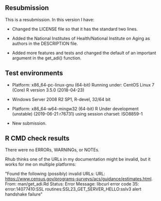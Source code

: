 
## Resubmission
This is a resubmission. In this version I have:

* Changed the LICENSE file so that it has the standard two lines.

* Added the National Institutes of Health/National Institute on Aging as authors in the DESCRIPTION file.

* Added more features and tests and changed the default of an important argument in the get_adi() function.


## Test environments
* Platform: x86_64-pc-linux-gnu (64-bit)
  Running under: CentOS Linux 7 (Core)
  R version 3.5.0 (2018-04-23)
* Windows Server 2008 R2 SP1, R-devel, 32/64 bit
* Platform: x86_64-w64-mingw32 (64-bit)
  R Under development (unstable) (2019-06-21 r76731)
  using session charset: ISO8859-1
  
* New submission.


## R CMD check results
There were no ERRORs, WARNINGs, or NOTEs. 

Rhub thinks one of the URLs in my documentation might be invalid, but it works for me on multiple platforms:

"Found the following (possibly) invalid URLs:
  URL: https://www.census.gov/programs-surveys/acs/guidance/estimates.html.
    From: man/get_adi.Rd
    Status: Error
    Message: libcurl error code 35:
      	error:14077410:SSL routines:SSL23_GET_SERVER_HELLO:sslv3 alert handshake failure"